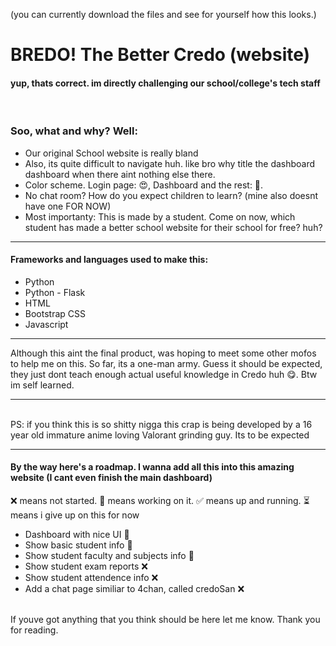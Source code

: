 (you can currently download the files and see for yourself how this looks.)
<br>
<h1>BREDO! The Better Credo (website)</h1>
<h4>yup, thats correct. im directly challenging our school/college's tech staff</h4>
<br>
<h3>Soo, what and why? Well:</h3>
<ul>
  <li>Our original School website is really bland</li>
  <li>Also, its quite difficult to navigate huh. like bro why title the dashboard dashboard when there aint nothing else there.</li>
  <li>Color scheme. Login page: 😍, Dashboard and the rest: 🥴.</li>
  <li>No chat room? How do you expect children to learn? (mine also doesnt have one FOR NOW)</li>
  <li>Most importanty: This is made by a student. Come on now, which student has made a better school website for their school for free? huh?</li>
</ul>

<hr>
<h4>Frameworks and languages used to make this:</h4>
<ul>
  <li>Python</li>
  <li>Python - Flask</li>
  <li>HTML</li>
  <li>Bootstrap CSS</li>
  <li>Javascript</li>
</ul>
<hr>
Although this aint the final product, was hoping to meet some other mofos to help me on this. So far, its a one-man army. Guess it should be expected, they just dont teach enough actual useful knowledge in Credo huh 😋. Btw im self learned.
<hr>
<br>
PS: if you think this is so shitty nigga this crap is being developed by a 16 year old immature anime loving Valorant grinding guy. Its to be expected
<br>
<hr>
<h4>By the way here's a roadmap. I wanna add all this into this amazing website (I cant even finish the main dashboard)</h4>
<p>❌ means not started. 🚧 means working on it. ✅ means up and running. ⏳ means i give up on this for now</p>
<ul>
  <li>Dashboard with nice UI  🚧</li>  
  <li>Show basic student info  🚧</li>  
  <li>Show student faculty and subjects info  🚧</li>  
  <li>Show student exam reports  ❌</li>  
  <li>Show student attendence info  ❌</li>  
  <li>Add a chat page similiar to 4chan, called credoSan  ❌</li>
</ul>
<br>
If youve got anything that you think should be here let me know.
Thank you for reading.
